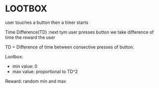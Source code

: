 # LOOTBOX
user touches a button then a timer starts

Time Difference(TD) :next tym user presses button we take difference of time the reward the user

TD = Difference of time between consective presses of button.

Lootbox: 
- min value: 0
- max value: proportional to TD^2

Reward: random min and max


